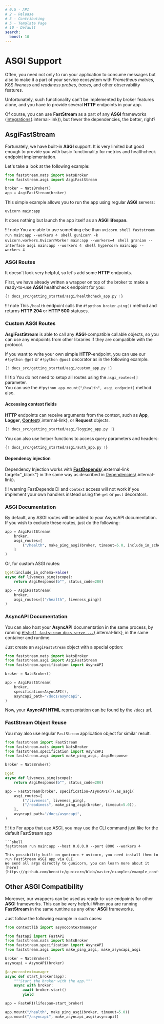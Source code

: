 ```yaml
---
# 0.5 - API
# 2 - Release
# 3 - Contributing
# 5 - Template Page
# 10 - Default
search:
  boost: 10
---
```


# ASGI Support

Often, you need not only to run your application to consume messages but also to make it a part of your service ecosystem with *Prometheus metrics*, K8S *liveness* and *readiness probes*, *traces*, and other observability features.

Unfortunately, such functionality can't be implemented by broker features alone, and you have to provide several **HTTP** endpoints in your app.

Of course, you can use **FastStream** as a part of any **ASGI** frameworks ([integrations](./integrations/frameworks/index.md){.internal-link}), but fewer the dependencies, the better, right?

## AsgiFastStream

Fortunately, we have built-in **ASGI** support. It is very limited but good enough to provide you with basic functionality for metrics and healthcheck endpoint implementation.

Let's take a look at the following example:

```python linenums="1" hl_lines="2 5" title="main.py"
from faststream.nats import NatsBroker
from faststream.asgi import AsgiFastStream

broker = NatsBroker()
app = AsgiFastStream(broker)
```

This simple example allows you to run the app using regular **ASGI** servers:

```shell
uvicorn main:app
```

It does nothing but launch the app itself as an **ASGI lifespan**.

!!! note
    You are able to use something else than `uvicorn`.
    ```shell
    faststream run main:app --workers 4
    ```
    ```shell
    gunicorn -k uvicorn.workers.UvicornWorker main:app --workers=4
    ```
    ```shell
    granian --interface asgi main:app --workers 4
    ```
    ```shell
    hypercorn main:app --workers 4
    ```


### ASGI Routes

It doesn't look very helpful, so let's add some **HTTP** endpoints.

First, we have already written a wrapper on top of the broker to make a ready-to-use **ASGI** healthcheck endpoint for you:

```python linenums="1" hl_lines="2 9"
{! docs_src/getting_started/asgi/healthcheck_app.py !}
```

!!! note
    This `/health` endpoint calls the `#!python broker.ping()` method and returns **HTTP 204** or **HTTP 500** statuses.

### Custom ASGI Routes

**AsgiFastStream** is able to call any **ASGI**-compatible callable objects, so you can use any endpoints from other libraries if they are compatible with the protocol.

If you want to write your own simple **HTTP**-endpoint, you can use our `#!python @get` or `#!python @post` decorator as in the following example.

```python linenums="1" hl_lines="2 7-9 13""
{! docs_src/getting_started/asgi/custom_app.py !}
```

!!! tip
    You do not need to setup all routes using the `asgi_routes=[]` parameter.<br/>
    You can use the `#!python app.mount("/health", asgi_endpoint)` method also.

#### Accessing context fields

**HTTP** endpoints can receive arguments from the context, such as **App**, **Logger**, [**Context**](./context.md){.internal-link}, or **Request** objects.

```python linenums="1" hl_lines="2 5-6 14"
{! docs_src/getting_started/asgi/logging_app.py !}
```

You can also use helper functions to access query parameters and headers:

```python linenums="1" hl_lines="1 8-9 19"
{! docs_src/getting_started/asgi/auth_app.py !}
```

#### Dependency injection

Dependency Injection works with [**FastDepends**](https://lancetnik.github.io/FastDepends/){.external-link target="_blank"} in the same way as described in [Dependencies](./dependencies/index.md){.internal-link}.

!!! warning
    FastDepends DI and `Context` access will not work if you implement your own handlers instead using the `get` or `post` decorators.

### ASGI Documentation

By default, any ASGI routes will be added to your AsyncAPI documentation. If you wish to exclude these routes, just do the following:

```python linenums="1"
app = AsgiFastStream(
    broker,
    asgi_routes=[
        ("/health", make_ping_asgi(broker, timeout=5.0, include_in_schema=False)),
    ]
)
```

Or, for custom ASGI routes:

```python linenums="1"
@get(include_in_schema=False)
async def liveness_ping(scope):
    return AsgiResponse(b"", status_code=200)

app = AsgiFastStream(
    broker,
    asgi_routes=[("/health", liveness_ping)]
)
```

### AsyncAPI Documentation

You can also host your **AsyncAPI** documentation in the same process, by running [`#!shell faststream docs serve ...`](./asyncapi/hosting.md){.internal-link}, in the same container and runtime.

Just create an `AsgiFastStream` object with a special option:

```python linenums="1" hl_lines="10"
from faststream.nats import NatsBroker
from faststream.asgi import AsgiFastStream
from faststream.specification import AsyncAPI

broker = NatsBroker()

app = AsgiFastStream(
    broker,
    specification=AsyncAPI(),
    asyncapi_path="/docs/asyncapi",
)
```

Now, your **AsyncAPI HTML** representation can be found by the `/docs` url.

### FastStream Object Reuse

You may also use regular `FastStream` application object for similar result.

```python linenums="1" hl_lines="2 12"
from faststream import FastStream
from faststream.nats import NatsBroker
from faststream.specification import AsyncAPI
from faststream.asgi import make_ping_asgi, AsgiResponse

broker = NatsBroker()

@get
async def liveness_ping(scope):
    return AsgiResponse(b"", status_code=200)

app = FastStream(broker, specification=AsyncAPI()).as_asgi(
    asgi_routes=[
        ("/liveness", liveness_ping),
        ("/readiness", make_ping_asgi(broker, timeout=5.0)),
    ],
    asyncapi_path="/docs/asyncapi",
)
```

!!! tip
    For apps that use ASGI, you may use the CLI command just like for the default FastStream app

    ```shell
    faststream run main:app --host 0.0.0.0 --port 8000 --workers 4
    ```
    This possibility built on gunicorn + uvicorn, you need install them to run FastStream ASGI app via CLI.
    We send all args directly to gunicorn, you can learn more about it [here](https://github.com/benoitc/gunicorn/blob/master/examples/example_config.py).

## Other ASGI Compatibility

Moreover, our wrappers can be used as ready-to-use endpoints for other **ASGI** frameworks. This can be very helpful When you are running **FastStream** in the same runtime as any other **ASGI** frameworks.

Just follow the following example in such cases:

```python linenums="1" hl_lines="6 20-21"
from contextlib import asynccontextmanager

from fastapi import FastAPI
from faststream.nats import NatsBroker
from faststream.specification import AsyncAPI
from faststream.asgi import make_ping_asgi, make_asyncapi_asgi

broker = NatsBroker()
asyncapi = AsyncAPI(broker)

@asynccontextmanager
async def start_broker(app):
    """Start the broker with the app."""
    async with broker:
        await broker.start()
        yield

app = FastAPI(lifespan=start_broker)

app.mount("/health", make_ping_asgi(broker, timeout=5.0))
app.mount("/asyncapi", make_asyncapi_asgi(asyncapi))
```
